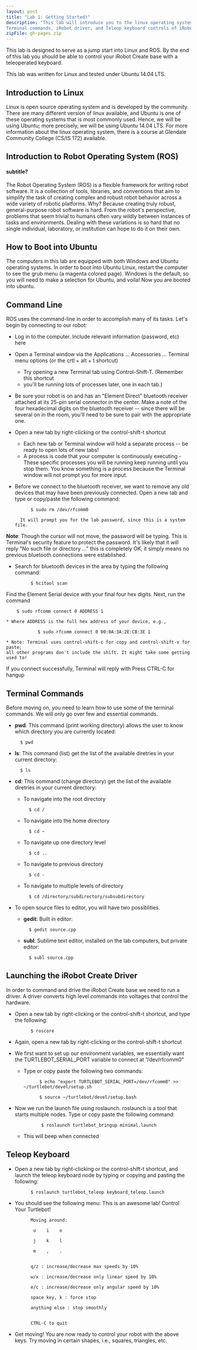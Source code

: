 ```yaml
---
layout: post
title: "Lab 1: Getting Started!"
description: "This lab will introduce you to the linux operating system, Terminal, 
Terminal commands, iRobot driver, and Teleop keyboard controls of iRobot."
zipFile: gh-pages.zip
---
```


This lab is designed to serve as a jump start into Linux and ROS. By the end of 
this lab you should be able to control your iRobot Create base with a teleoperated keyboard.


This lab was written for Linux and tested under Ubuntu 14.04 LTS.

Introduction to Linux
--------------

Linux is open source operating system and is developed by the community. There are 
many different version of linux available, and Ubuntu is one of these operating 
systems that is most commonly used. Hence, we will be using Ubuntu; more precisely, 
we will be using Ubuntu 14.04 LTS. For more information about the linux operating 
system, there is a course at Glendale Community College (CS/IS 172) available.

Introduction to Robot Operating System (ROS)
-----------------

#### subtitle?

The Robot Operating System (ROS) is a flexible framework for writing robot software. 
It is a collection of tools, libraries, and conventions that aim to simplify the 
task of creating complex and robust robot behavior across a wide variety of robotic 
platforms. Why? Because creating truly robust, general-purpose robot software is hard. 
From the robot's perspective, problems that seem trivial to humans often vary wildly 
between instances of tasks and environments. Dealing with these variations is so 
hard that no single individual, laboratory, or institution can hope to do it on their own.

How to Boot into Ubuntu
--------------
The computers in this lab are equipped with both Windows and Ubuntu operating systems. 
In order to boot into Ubuntu Linux, restart the computer to see the grub menu 
(a magenta colored page). Windows is the default, so you will need to make a selection 
for Ubuntu, and voila! Now you are booted into ubuntu.

Command Line
--------------

ROS uses the command-line in order to accomplish many of its tasks. Let's begin 
by connecting to our robot:

* Log in to the computer. Include relevant information (password, etc) here

* Open a Terminal window via the Applications ... Accessories ... Terminal menu 
options (or the crtl + alt + t shortcut)
	* Try opening a new Terminal tab using Control-Shift-T. (Remember this shortcut 
	- you'll be running lots of processes later, one in each tab.)

* Be sure your robot is on and has an "Element Direct" bluetooth receiver attached 
at its 25-pin serial connector in the center. Make a note of the four hexadecimal 
digits on the bluetooth receiver -- since there will be several on in the room, 
you'll need to be sure to pair with the appropriate one.

* Open a new tab by right-clicking or the control-shift-t shortcut
	* Each new tab or Terminal window will hold a separate process -- be ready to 
	open lots of new tabs!
	* A process is code that your computer is continuously executing - These specific 
	processes you will be running keep running until you stop them. You know something 
	is a process because the Terminal window will not prompt you for more input.

* Before we connect to the bluetooth receiver, we want to remove any old devices 
that may have been previously connected. Open a new tab and type or copy/paste the 
following command: 

			$ sudo rm /dev/rfcomm0

		It will prompt you for the lab password, since this is a system file.
__Note__: Though the cursor will not move, the password will be typing. This is 
Terminal's security feature to protect the password.
It's likely that it will reply "No such file or directory ..." this is completely 
OK, it simply means no previous bluetooth connections were established.

* Search for bluetooth devices in the area by typing the following command: 

			$ hcitool scan

Find the Element Serial device with your final four hex digits.
Next, run the command 

		$ sudo rfcomm connect 0 ADDRESS 1

	* Where ADDRESS is the full hex address of your device, e.g.,

				$ sudo rfcomm connect 0 00:0A:3A:2E:CB:3E 1

	* Note: Terminal uses control-shift-c for copy and control-shift-v for paste; 
	all other programs don't include the shift. It might take some getting used to!
If you connect successfully, Terminal will reply with Press CTRL-C for hangup


Terminal Commands
--------------

Before moving on, you need to learn how to use some of the terminal commands. 
We will only go over few and essential commands.

* __pwd__: This command (print working directory) allows the user to know which 
directory you are currently located: 

		$ pwd

* __ls__: This command (list) get the list of the available diretries in your 
current directory:

		$ ls

* __cd__: This command (change directory) get the list of the available diretries 
in your current directory:

	* To navigate into the root directory

			$ cd /

	* To navigate into the home directory

			$ cd ~

	* To navigate up one directory level

			$ cd ..

	* To navigate to previous directory

			$ cd -

	* To navigate to multiple levels of directory

			$ cd /directory/subdirectory/subsubdirectory
		
* To open source files to editor, you will have two possiblities.

	* __gedit__: Built in editor:

			$ gedit source.cpp

	* __subl__: Sublime text editor, installed on the lab computers, but private 
	editor:

			$ subl source.cpp


Launching the iRobot Create Driver
--------------

In order to command and drive the iRobot Create base we need to run a driver. 
A driver converts high level commands into voltages that control the hardware. 

* Open a new tab by right-clicking or the control-shift-t shortcut, and type the 
following:

			$ roscore

* Again, open a new tab by right-clicking or the control-shift-t shortcut

* We first want to set up our environment variables, we essentially want the 
TURTLEBOT_SERIAL_PORT variable to connect at “/dev/rfcomm0”
	* Type or copy paste the following two commands:

				$ echo "export TURTLEBOT_SERIAL_PORT=/dev/rfcomm0" >> ~/turtlebot/devel/setup.sh

				$ source ~/turtlebot/devel/setup.bash

* Now we run the launch file using roslaunch. roslaunch is a tool that starts multiple 
nodes. Type or copy paste the following command:

				$ roslaunch turtlebot_bringup minimal.launch

	* This will beep when connected


Teleop Keyboard
-----------

* Open a new tab by right-clicking or the control-shift-t shortcut, and launch 
the teleop keyboard node by typing or copying and pasting the following:

			$ roslaunch turtlebot_teleop keyboard_teleop.launch

* You should see the following menu:
This is an awesome lab!
			Control Your Turtlebot!

			Moving around:

			 u    i    o

			 j    k    l

			 m    ,    .


			q/z : increase/decrease max speeds by 10%

			w/x : increase/decrease only linear speed by 10%

			e/c : increase/decrease only angular speed by 10%

			space key, k : force stop

			anything else : stop smoothly


			CTRL-C to quit

* Get moving! You are now ready to control your robot with the above keys. Try 
moving in certain shapes, i.e., squares, triangles, etc.
